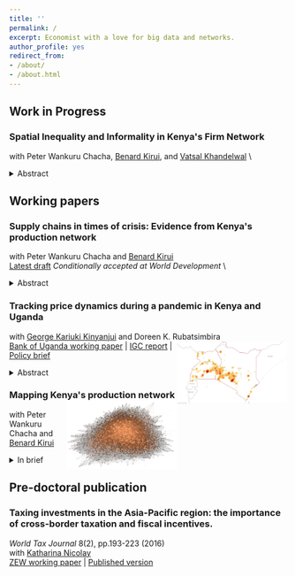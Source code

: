 ```yaml
---
title: ''
permalink: /
excerpt: Economist with a love for big data and networks.
author_profile: yes
redirect_from:
- /about/
- /about.html
---
```


## Work in Progress ###
### Spatial Inequality and Informality in Kenya's Firm Network 
with Peter Wankuru Chacha, [Benard Kirui](https://www.pc.go.ke/node/378), and [Vatsal Khandelwal](https://sites.google.com/view/vatsalkhandelwal/home) \
<details>
<summary>Abstract</summary>
<div align="justify">  <small> The spatial configuration of domestic supply chains plays a crucial role in the transmission of shocks. This paper leverages transaction-level tax records to study spatial patterns of domestic firm-to-firm trade in Kenya and explores how these patterns may be shaped by the presence of an unobserved informal sector. First, we document stylised facts about formal firms in this setting, revealing a high degree of spatial concentration in the network, over and above the concentration of aggregate economic activity. 90% of the cross-regional variation in trade volumes can be attributed to the extensive margin of trade, the location of firms and the number of firm-to-firm relationships they form. Using data from the population census and national accounts, we further show that informality is particularly prevalent in downstream economic activities and smaller regional markets. We link our insights about the sectoral and spatial composition with a network formation model to investigate how accounting for informal firms affects spatial inequality in firm-to-firm trade. We find that including informal firms increases the outdegree of firms in regions with the highest level of informal activity. Overall, our results suggest that not accounting for informal firms underestimates the connectivity and vulnerability of smaller regions to shocks, especially those that pass through hubs such as Nairobi. </small>  </div> </details> 
 
## Working papers ###
### Supply chains in times of crisis: Evidence from Kenya's production network 
 with Peter Wankuru Chacha and [Benard Kirui](https://www.pc.go.ke/node/378) \
 [Latest draft](http://verena-wiedemann.github.io/files/Covid_supply_chains_July2023.pdf)  <em>Conditionally accepted at World Development</em> \
<details>
<summary>Abstract</summary>
<div align="justify">  <small> Trading relationships between suppliers and buyers play a key role in transmitting both local and international shocks. We use transaction-level data from Kenya to study the relevance of a firm's domestic network position and links to international supply chains in determining its trajectory during the COVID-19 crisis. We document that firms with high exposure to import and export markets tend to be larger, older, and employ more workers. The specialisation of direct importers, often intermediaries, on international markets made them very vulnerable to the initial COVID-19 shock. Exporters, one-third of whom operate in primary sectors, experienced a less severe decline in sales. We find that both importers and exporters adjust their domestic supply chains in response to international trade shocks - before and during the crisis alike. Sourcing from international markets does not crowd out domestic purchases, while sales abroad and at home can act as substitutes. Diversified domestic supply chains helped firms to mitigate the impact of the COVID-19 crisis and recover more strongly. </small>  </div> </details> 
 
### Tracking price dynamics during a pandemic in Kenya and Uganda 
with [George Kariuki Kinyanjui](https://sites.google.com/view/george-kariuki-kinyanjui/home?authuser=0) and Doreen K. Rubatsimbira <img src="images/heatmap_rice.png" width="200" align="right" /> \
[Bank of Uganda working paper](https://www.bou.or.ug/bou/bouwebsite/bouwebsitecontent/research/BoUworkingPapers/research/BouWorkingPapers/2021/Tracking-price-dynamics-during-a-pandemic-in-Kenya-and-Uganda_WP-02-2021.pdf) | [IGC report](https://www.theigc.org/wp-content/uploads/2021/07/Wiedmann-et-al-June-2021-Final-report.pdf) | [Policy brief](https://www.theigc.org/wp-content/uploads/2021/07/Kinyanjui-et-al-June-2021-Policy-brief.pdf) 
<details>
<summary>Abstract</summary>
<div align="justify"> <small> Real-time price data collection during crises is crucial for informing policy responses, but can be challenging due to fast-changing consumption and mobility patterns. We adopt a crowd-sourcing approach to investigate the impact of the COVID-19 pandemic on prices of essential food items in Kenya and Uganda. Combining this price data with information on changes in mobility patterns, we find that a 10 percentage point reduction in mobility leads to a 0.3 percent and 1.5 percent increase in food prices in Kenya and Uganda, respectively. Our results are robust across a variety of empirical specifications, but we cannot conclusively rule out a zero effect in Kenya. Furthermore, our findings indicate that mobility patterns continue to impact price dynamics beyond the initial shutdown phase. </small> </div> </details> 

### Mapping Kenya's production network <img src="images/undirected_matlab_network_copper.png" width="200" align="right" /> 
with Peter Wankuru Chacha and [Benard Kirui](https://www.pc.go.ke/node/378)
<details>
<summary>In brief</summary>
<div align="justify">  <small> 
We discuss how tax returns can be used to map Kenya's domestic firm and describe the network's fundamental properties. Where possible we document how those properties align with firm networks in other contexts for which similar data are available. </small>  </div> </details> 

## Pre-doctoral publication ###
### Taxing investments in the Asia-Pacific region: the importance of cross-border taxation and fiscal incentives.
*World Tax Journal* 8(2), pp.193-223 (2016) \
with [Katharina Nicolay](https://www.zew.de/en/team/kfi) \
[ZEW working paper](https://ftp.zew.de/pub/zew-docs/dp/dp15014.pdf) | [Published version](https://www.ibfd.org/shop/journal/asia-pacificinternational-taxing-investments-asia-pacific-region-importance-cross)


  


